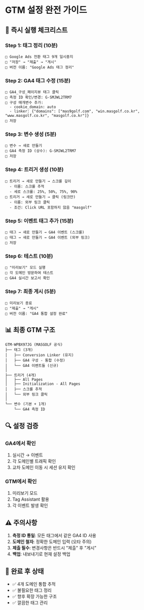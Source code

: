 # GTM 설정 완전 가이드

## 🚀 즉시 실행 체크리스트

### Step 1: 태그 정리 (10분)
```
□ Google Ads 전환 태그 9개 일시중지
□ "저장" → "제출" → "게시"
□ 버전 이름: "Google Ads 태그 정리"
```

### Step 2: GA4 태그 수정 (15분)
```
□ GA4_구성_페이지뷰 태그 클릭
□ 측정 ID 확인/변경: G-SMJWL2TRM7
□ 구성 매개변수 추가:
  - cookie_domain: auto
  - linker: {"domains": ["mas9golf.com", "win.masgolf.co.kr", "www.masgolf.co.kr", "masgolf.co.kr"]}
□ 저장
```

### Step 3: 변수 생성 (5분)
```
□ 변수 → 새로 만들기
□ GA4 측정 ID (상수): G-SMJWL2TRM7
□ 저장
```

### Step 4: 트리거 생성 (10분)
```
□ 트리거 → 새로 만들기 → 스크롤 깊이
  - 이름: 스크롤 추적
  - 세로 스크롤: 25%, 50%, 75%, 90%
□ 트리거 → 새로 만들기 → 클릭 (링크만)
  - 이름: 외부 링크 클릭
  - 조건: Click URL 포함하지 않음 "masgolf"
```

### Step 5: 이벤트 태그 추가 (15분)
```
□ 태그 → 새로 만들기 → GA4 이벤트 (스크롤)
□ 태그 → 새로 만들기 → GA4 이벤트 (외부 링크)
□ 저장
```

### Step 6: 테스트 (10분)
```
□ "미리보기" 모드 실행
□ 각 도메인 방문하여 테스트
□ GA4 실시간 보고서 확인
```

### Step 7: 최종 게시 (5분)
```
□ 미리보기 종료
□ "제출" → "게시"
□ 버전 이름: "GA4 통합 설정 완료"
```

## 📊 최종 GTM 구조

```
GTM-WPBX97JG (MASGOLF 공식)
├── 태그 (3개)
│   ├── Conversion Linker (유지)
│   ├── GA4 구성 - 통합 (수정)
│   └── GA4 이벤트들 (신규)
│
├── 트리거 (4개)
│   ├── All Pages
│   ├── Initialization - All Pages
│   ├── 스크롤 추적
│   └── 외부 링크 클릭
│
└── 변수 (기본 + 1개)
    └── GA4 측정 ID
```

## 🔍 설정 검증

### GA4에서 확인
1. 실시간 → 이벤트
2. 각 도메인별 트래픽 확인
3. 교차 도메인 이동 시 세션 유지 확인

### GTM에서 확인
1. 미리보기 모드
2. Tag Assistant 활용
3. 각 이벤트 발생 확인

## ⚠️ 주의사항

1. **측정 ID 통일**: 모든 태그에서 같은 GA4 ID 사용
2. **도메인 철자**: 정확한 도메인 입력 (오타 주의)
3. **제출 필수**: 변경사항은 반드시 "제출" 후 "게시"
4. **백업**: 내보내기로 현재 설정 백업

## 🎯 완료 후 상태

- ✅ 4개 도메인 통합 추적
- ✅ 불필요한 태그 정리
- ✅ 향후 확장 가능한 구조
- ✅ 깔끔한 태그 관리
